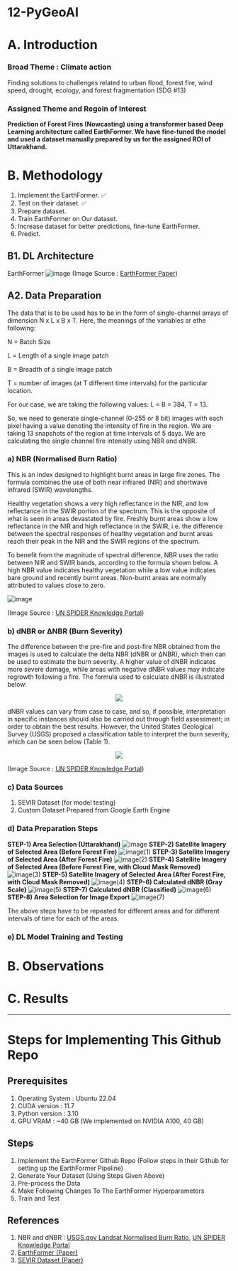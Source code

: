 # 12-PyGeoAI
# A. Introduction
### Broad Theme : Climate action 
Finding solutions to challenges related to urban flood, forest fire, wind speed, drought, ecology, and forest fragmentation (SDG #13)
### Assigned Theme and Regoin of Interest
**Prediction of Forest Fires (Nowcasting) using a transformer based Deep Learning architecture called EarthFormer. We have fine-tuned the model and used a dataset manually prepared by us for the assigned ROI of Uttarakhand.**

# B. Methodology
1. Implement the EarthFormer. ✅
2. Test on their dataset. ✅
3. Prepare dataset.
4. Train EarthFormer on Our dataset.
5. Increase dataset for better predictions, fine-tune EarthFormer.
6. Predict.

## B1. DL Architecture
EarthFormer
![image](https://user-images.githubusercontent.com/56718090/235289478-a6fce54d-62e3-4272-8e51-500211cb8461.png)
(Image Source : [EarthFormer Paper](https://assets.amazon.science/89/ad/cb9c23dd4bb69b8e03bbbecdb4b8/earthformer-exploring-space-time-transformers-for-earth-system-forecasting.pdf))
## A2. Data Preparation
The data that is to be used has to be in the form of single-channel arrays of dimension N x L x B x T. Here, the meanings of the variables ar ethe following:

N = Batch Size

L = Length of a single image patch

B = Breadth of a single image patch

T = number of images (at T different time intervals) for the particular location.

For our case, we are taking the following values: L = B = 384, T = 13.

So, we need to generate single-channel (0-255 or 8 bit) images with each pixel having a value denoting the intensity of fire in the region. We are taking 13 snapshots of the region at time intervals of 5 days. We are calculating the single channel fire intensity using NBR and dNBR.

### a) NBR (Normalised Burn Ratio)
This is an index designed to highlight burnt areas in large fire zones. The formula combines the use of both near infrared (NIR) and shortwave infrared (SWIR) wavelengths.

Healthy vegetation shows a very high reflectance in the NIR, and low reflectance in the SWIR portion of the spectrum. This is the opposite of what is seen in areas devastated by fire. Freshly burnt areas show a low reflectance in the NIR and high reflectance in the SWIR, i.e. the difference between the spectral responses of healthy vegetation and burnt areas reach their peak in the NIR and the SWIR regions of the spectrum.

To benefit from the magnitude of spectral difference, NBR uses the ratio between NIR and SWIR bands, according to the formula shown below. A high NBR value indicates healthy vegetation while a low value indicates bare ground and recently burnt areas. Non-burnt areas are normally attributed to values close to zero.

![image](https://user-images.githubusercontent.com/56718090/235289287-b2f150b4-77bb-4ccf-abbb-e185707e70c1.png)

(Image Source : [UN SPIDER Knowledge Portal](https://un-spider.org/advisory-support/recommended-practices/recommended-practice-burn-severity/in-detail/normalized-burn-ratio))
### b) dNBR or ΔNBR (Burn Severity)
The difference between the pre-fire and post-fire NBR obtained from the images is used to calculate the delta NBR (dNBR or ∆NBR), which then can be used to estimate the burn severity. A higher value of dNBR indicates more severe damage, while areas with negative dNBR values may indicate regrowth following a fire. The formula used to calculate dNBR is illustrated below:
<center><img src="https://user-images.githubusercontent.com/56718090/235289270-f407ab8a-65ea-47bb-a9f6-4aff93c95a3f.png"></center>

dNBR values can vary from case to case, and so, if possible, interpretation in specific instances should also be carried out through field assessment; in order to obtain the best results. However, the United States Geological Survey (USGS) proposed a classification table to interpret the burn severity, which can be seen below (Table 1).
<center><img src="https://user-images.githubusercontent.com/56718090/235288848-806595d2-b716-40f8-aa54-3bd2582c07b9.png"></center>

(Image Source : [UN SPIDER Knowledge Portal](https://un-spider.org/advisory-support/recommended-practices/recommended-practice-burn-severity/in-detail/normalized-burn-ratio))

### c) Data Sources
1. SEVIR Dataset (for model testing)
2. Custom Dataset Prepared from Google Earth Engine

### d) Data Preparation Steps
**STEP-1) Area Selection (Uttarakhand)**
![image](https://user-images.githubusercontent.com/56718090/235291566-8d9551b4-c39b-487f-8e30-72acf4c7ddc7.png)
**STEP-2) Satellite Imagery of Selected Area (Before Forest Fire)**
![image(1)](https://user-images.githubusercontent.com/56718090/235291574-ce605f5d-ddd4-480f-8d84-e71de3792f9f.png)
**STEP-3) Satellite Imagery of Selected Area (After Forest Fire)**
![image(2)](https://user-images.githubusercontent.com/56718090/235291581-762d4fe2-67b1-479b-ab4d-4584396ae24c.png)
**STEP-4) Satellite Imagery of Selected Area (Before Forest Fire, with Cloud Mask Removed)**
![image(3)](https://user-images.githubusercontent.com/56718090/235291585-87bdce82-30a8-4174-8f80-8cf5a20395ac.png)
**STEP-5) Satellite Imagery of Selected Area (After Forest Fire, with Cloud Mask Removed)**
![image(4)](https://user-images.githubusercontent.com/56718090/235291589-d868922a-3882-45c9-adb8-1fec1db34590.png)
**STEP-6) Calculated dNBR (Gray Scale)**
![image(5)](https://user-images.githubusercontent.com/56718090/235291595-744ae6f0-f3dd-4962-80fc-e3c809af226d.png)
**STEP-7) Calculated dNBR (Classified)**
![image(6)](https://user-images.githubusercontent.com/56718090/235291602-78092320-742e-4733-af35-eca9c64a2648.png)
**STEP-8) Area Selection for Image Export**
![image(7)](https://user-images.githubusercontent.com/56718090/235291606-041a9dd0-ef9e-4434-b8d1-9309da8323bc.png)

The above steps have to be repeated for different areas and for different intervals of time for each of the areas.
### e) DL Model Training and Testing

# B. Observations
# C. Results

<hr>

# Steps for Implementing This Github Repo
## Prerequisites
1. Operating System : Ubuntu 22.04
2. CUDA version : 11.7
3. Python version : 3.10
4. GPU VRAM : ~40 GB (We implemented on NVIDIA A100, 40 GB)
## Steps
1. Implement the EarthFormer Github Repo (Follow steps in their Github for setting up the EarthFormer Pipeline)
2. Generate Your Dataset (Using Steps Given Above)
3. Pre-process the Data
4. Make Following Changes To The EarthFormer Hyperparameters
5. Train and Test
## References
1. NBR and dNBR : [USGS.gov Landsat Normalised Burn Ratio](https://www.usgs.gov/landsat-missions/landsat-normalized-burn-ratio), [UN SPIDER Knowledge Portal](https://un-spider.org/advisory-support/recommended-practices/recommended-practice-burn-severity/in-detail/normalized-burn-ratio)
2. [EarthFormer (Paper)](https://assets.amazon.science/89/ad/cb9c23dd4bb69b8e03bbbecdb4b8/earthformer-exploring-space-time-transformers-for-earth-system-forecasting.pdf)
3. [SEVIR Dataset (Paper)](https://proceedings.neurips.cc/paper/2020/file/fa78a16157fed00d7a80515818432169-Paper.pdf)
